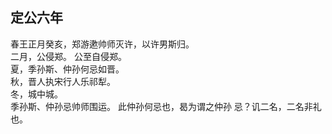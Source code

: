 ## 定公六年
春王正月癸亥，郑游遬帅师灭许，以许男斯归。  
二月，公侵郑。 公至自侵郑。  
夏，季孙斯、仲孙何忌如晋。  
秋，晋人执宋行人乐祁犁。  
冬，城中城。  
季孙斯、仲孙忌帅师围运。 此仲孙何忌也，曷为谓之仲孙
忌？讥二名，二名非礼也。  

